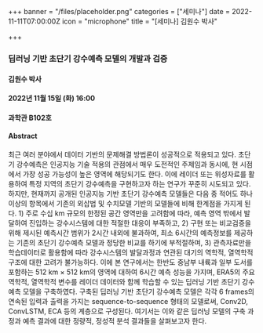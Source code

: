 +++
banner = "/files/placeholder.png"
categories = ["세미나"]
date = 2022-11-11T07:00:00Z
icon = "microphone"
title = "[세미나] 김원수 박사"

+++
### 딥러닝 기반 초단기 강수예측 모델의 개발과 검증

#### 김원수 박사

#### 2022년 11월 15일 (화) 16:00

#### 과학관 B102호

#### Abstract
 최근 여러 분야에서 데이터 기반의 문제해결 방법론이 성공적으로 적용되고 있다. 초단기 강수예측은 인공지능 기술 적용의 관점에서 매우 도전적인 주제임과 동시에, 현 시점에서 가장 성공 가능성이 높은 영역에 해당되기도 한다. 이에 레이더 또는 위성자료를 활용하여 특정 지역의 초단기 강수예측을 구현하고자 하는 연구가 꾸준히 시도되고 있다. 하지만, 현재까지 공개된 인공지능 기반 초단기 강수예측 모델들은 다음 중 적어도 하나 이상의 항목에서 기존의 외삽법 및 수치모델 기반의 모델들에 비해 한계점을 가지게 된다. 1) 주로 수십 km 규모의 한정된 공간 영역만을 고려함에 따라, 예측 영역 밖에서 발달하여 진입하는 강수시스템에 대한 적절한 대응이 부족하고, 2) 구현 또는 비교검증을 위해 제시된 예측시간 범위가 2시간 내외에 불과하여, 최소 6시간의 예측정보를 제공하는 기존의 초단기 강수예측 모델과 정당한 비교를 하기에 부적절하며, 3) 관측자료만을 학습데이터로 활용함에 따라 강수시스템의 발달과정과 연관된 대기의 역학적, 열역학적 구조에 대한 고려가 불가능하다. 이에 본 연구에서는 한반도 중남부 내륙과 일부 도서를 포함하는 512 km × 512 km의 영역에 대하여 6시간 예측 성능을 가지며, ERA5의 주요 역학적, 열역학적 변수를 레이더 데이터와 함께 학습할 수 있는 딥러닝 기반 초단기 강수예측 모델을 구축하였다. 구축된 딥러닝 기반 초단기 강수예측 모델은 각각 6 frames의 연속된 입력과 출력을 가지는 sequence-to-sequence 형태의 모델로써, Conv2D, ConvLSTM, ECA 등의 계층으로 구성된다.
여기서는 이와 같은 딥러닝 모델의 구축 과정과 예측 결과에 대한 정량적, 정성적 분석 결과들을 살펴보고자 한다.
